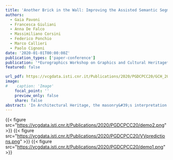 ```yaml
---
title: 'Another Brick in the Wall: Improving the Assisted Semantic Segmentation of Masonry Walls'
authors:
  - Gaia Pavoni
  - Francesca Giuliani
  - Anna De Falco
  - Massimiliano Corsini
  - Federico Ponchio
  - Marco Callieri
  - Paolo Cignoni
date: '2020-01-01T00:00:00Z'
publication_types: ['paper-conference']
publication: '*Eurographics Workshop on Graphics and Cultural Heritage*'
featured: false

url_pdf: https://vcgdata.isti.cnr.it/Publications/2020/PGDCPCC20/GCH_2020_another_brick_in_the_wall_preprint.pdf
image:
#    caption: 'Image'
    focal_point: ''
    preview_only: false
    share: false
abstract: 'In Architectural Heritage, the masonry&#39;s interpretation is an essential instrument for analyzing the construction phases, the assessment of structural properties, and the monitoring of its state of conservation. This work is generally carried out by specialists that, based on visual observation and their knowledge, manually annotate ortho-images of the masonry generated by photogrammetric surveys. This results in vectorial thematic maps segmented according to their construction technique (isolating areas of homogeneous materials/structure/texture) or state of conservation, including degradation areas and damaged parts. This time-consuming manual work, often done with tools that have not been designed for this purpose, represents a bottleneck in the documentation and management workflow and is a severely limiting factor in monitoring large-scale monuments (e.g.city walls). This paper explores the potential of AI-based solutions to improve the efficiency of masonry annotation in Architectural Heritage. This experimentation aims at providing interactive tools that support and empower the current workflow, benefiting from specialists&#39; expertise.'
---
```

{{< figure src="https://vcgdata.isti.cnr.it/Publications/2020/PGDCPCC20/demo2.png" >}}
{{< figure src="https://vcgdata.isti.cnr.it/Publications/2020/PGDCPCC20/VVpredictions.png" >}}
{{< figure src="https://vcgdata.isti.cnr.it/Publications/2020/PGDCPCC20/demo1.png" >}}
